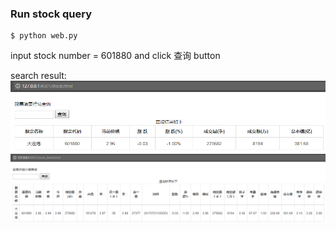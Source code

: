 ### Run stock query
```
$ python web.py
```

input stock number = 601880 and click 查询 button

search result:
![image](app/static/images/stock.png)
![image](app/static/images/stock_detail.png)